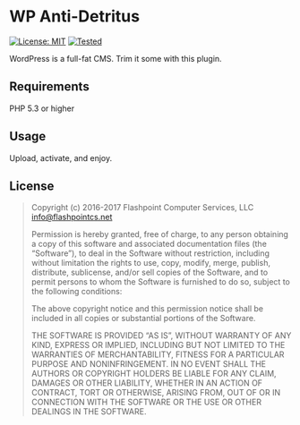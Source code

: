 # WP Anti-Detritus
[![License: MIT](https://img.shields.io/badge/License-MIT-blue.svg)](https://fpcs.mit-license.org) [![Tested](https://img.shields.io/badge/tested%20up%20to-WP%204.8.x-brightgreen.svg)](https://opensource.org/licenses/Apache-2.0)

WordPress is a full-fat CMS. Trim it some with this plugin.

## Requirements
PHP 5.3 or higher

## Usage
Upload, activate, and enjoy.

## License

> Copyright (c) 2016-2017 Flashpoint Computer Services, LLC <info@flashpointcs.net>
>
> Permission is hereby granted, free of charge, to any person obtaining a copy of this software and associated documentation files (the “Software”), to deal in the Software without restriction, including without limitation the rights to use, copy, modify, merge, publish, distribute, sublicense, and/or sell copies of the Software, and to permit persons to whom the Software is furnished to do so, subject to the following conditions:
>
> The above copyright notice and this permission notice shall be included in all copies or substantial portions of the Software.
>
> THE SOFTWARE IS PROVIDED “AS IS”, WITHOUT WARRANTY OF ANY KIND, EXPRESS OR IMPLIED, INCLUDING BUT NOT LIMITED TO THE WARRANTIES OF MERCHANTABILITY, FITNESS FOR A PARTICULAR PURPOSE AND NONINFRINGEMENT. IN NO EVENT SHALL THE AUTHORS OR COPYRIGHT HOLDERS BE LIABLE FOR ANY CLAIM, DAMAGES OR OTHER LIABILITY, WHETHER IN AN ACTION OF CONTRACT, TORT OR OTHERWISE, ARISING FROM, OUT OF OR IN CONNECTION WITH THE SOFTWARE OR THE USE OR OTHER DEALINGS IN THE SOFTWARE.
